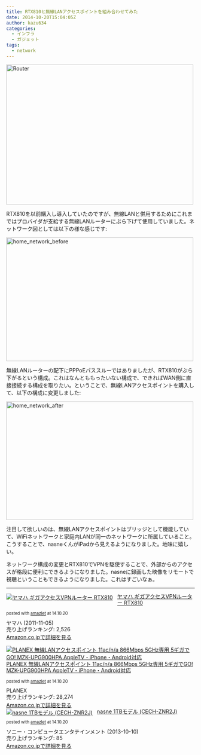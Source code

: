 ```yaml
---
title: RTX810と無線LANアクセスポイントを組み合わせてみた
date: 2014-10-20T15:04:05Z
author: kazu634
categories:
  - インフラ
  - ガジェット
tags:
  - network
---
```

<a href="https://www.flickr.com/photos/sacabezas/5829340509" onclick="__gaTracker('send', 'event', 'outbound-article', 'https://www.flickr.com/photos/sacabezas/5829340509', '');" title="Router by Santiago Cabezas, on Flickr"><img class="aligncenter" src="https://farm6.staticflickr.com/5277/5829340509_df496661e0.jpg" alt="Router" width="500" height="375" /></a>

RTX810を以前購入し導入していたのですが、無線LANと併用するためにこれまではプロバイダが支給する無線LANルーターにぶら下げて使用していました。ネットワーク図としては以下の様な感じです:

<a href="https://www.flickr.com/photos/42332031@N02/14952993624" onclick="__gaTracker('send', 'event', 'outbound-article', 'https://www.flickr.com/photos/42332031@N02/14952993624', '');" title="home_network_before by Kazuhiro MUSASHI, on Flickr"><img class="aligncenter" src="https://farm4.staticflickr.com/3947/14952993624_a1388b489e.jpg" alt="home_network_before" width="500" height="331" /></a>

無線LANルーターの配下にPPPoEパススルーではありましたが、RTX810がぶら下がるという構成。これはなんとももったいない構成で、できればWAN側に直接接続する構成を取りたい。ということで、無線LANアクセスポイントを購入して、以下の構成に変更しました:

<a href="https://www.flickr.com/photos/42332031@N02/15574587282" onclick="__gaTracker('send', 'event', 'outbound-article', 'https://www.flickr.com/photos/42332031@N02/15574587282', '');" title="home_network_after by Kazuhiro MUSASHI, on Flickr"><img class="aligncenter" src="https://farm4.staticflickr.com/3945/15574587282_73a878fd49.jpg" alt="home_network_after" width="500" height="317" /></a>

注目して欲しいのは、無線LANアクセスポイントはブリッジとして機能していて、WiFiネットワークと家庭内LANが同一のネットワークに所属していること。こうすることで、nasneくんがiPadから見えるようになりました。地味に嬉しい。

ネットワーク構成の変更とRTX810でVPNを駆使することで、外部からのアクセスが格段に便利にできるようになりました。nasneに録画した映像をリモートで視聴ということもできるようになりました。これはすごいなぁ。

* * *

<div class="amazlet-box" style="margin-bottom: 0px;">
<div class="amazlet-image" style="float: left; margin: 0px 12px 1px 0px;">
<a href="https://www.amazon.co.jp/exec/obidos/ASIN/B005TC9B7M/simsnes-22/ref=nosim/" onclick="__gaTracker('send', 'event', 'outbound-article', 'https://www.amazon.co.jp/exec/obidos/ASIN/B005TC9B7M/simsnes-22/ref=nosim/', '');" target="_blank" name="amazletlink"><img style="border: none;" src="https://images-na.ssl-images-amazon.com/images/I/31gklO2eUWL._SL160_.jpg" alt="ヤマハ ギガアクセスVPNルーター RTX810" /></a>
</div>

<div class="amazlet-info" style="line-height: 120%; margin-bottom: 10px;">
<div class="amazlet-name" style="margin-bottom: 10px; line-height: 120%;">
<p>
<a href="https://www.amazon.co.jp/exec/obidos/ASIN/B005TC9B7M/simsnes-22/ref=nosim/" onclick="__gaTracker('send', 'event', 'outbound-article', 'https://www.amazon.co.jp/exec/obidos/ASIN/B005TC9B7M/simsnes-22/ref=nosim/', 'ヤマハ ギガアクセスVPNルーター RTX810');" target="_blank" name="amazletlink">ヤマハ ギガアクセスVPNルーター RTX810</a>
</p>

<div class="amazlet-powered-date" style="font-size: 80%; margin-top: 5px; line-height: 120%;">
        posted with <a href="http://www.amazlet.com/" onclick="__gaTracker('send', 'event', 'outbound-article', 'http://www.amazlet.com/', 'amazlet');" title="amazlet"  target="_blank">amazlet</a> at 14.10.20
</div>
</div>

<div class="amazlet-detail">
      ヤマハ (2011-11-05)<br /> 売り上げランキング: 2,526
</div>

<div class="amazlet-sub-info" style="float: left;">
<div class="amazlet-link" style="margin-top: 5px;">
<a href="https://www.amazon.co.jp/exec/obidos/ASIN/B005TC9B7M/simsnes-22/ref=nosim/" onclick="__gaTracker('send', 'event', 'outbound-article', 'https://www.amazon.co.jp/exec/obidos/ASIN/B005TC9B7M/simsnes-22/ref=nosim/', 'Amazon.co.jpで詳細を見る');" target="_blank" name="amazletlink">Amazon.co.jpで詳細を見る</a>
</div>
</div>
</div>

<div class="amazlet-footer" style="clear: left;">
</div>
</div>

<div class="amazlet-box" style="margin-bottom: 0px;">
<div class="amazlet-image" style="float: left; margin: 0px 12px 1px 0px;">
<a href="https://www.amazon.co.jp/exec/obidos/ASIN/B00KWV66DW/simsnes-22/ref=nosim/" onclick="__gaTracker('send', 'event', 'outbound-article', 'https://www.amazon.co.jp/exec/obidos/ASIN/B00KWV66DW/simsnes-22/ref=nosim/', '');" target="_blank" name="amazletlink"><img style="border: none;" src="https://images-na.ssl-images-amazon.com/images/I/41FcLDv4PDL._SL160_.jpg" alt="PLANEX 無線LANアクセスポイント 11ac/n/a 866Mbps 5GHz専用 5ギガでGO! MZK-UPG900HPA AppleTV・iPhone・Android対応" /></a>
</div>

<div class="amazlet-info" style="line-height: 120%; margin-bottom: 10px;">
<div class="amazlet-name" style="margin-bottom: 10px; line-height: 120%;">
<p>
<a href="https://www.amazon.co.jp/exec/obidos/ASIN/B00KWV66DW/simsnes-22/ref=nosim/" onclick="__gaTracker('send', 'event', 'outbound-article', 'https://www.amazon.co.jp/exec/obidos/ASIN/B00KWV66DW/simsnes-22/ref=nosim/', 'PLANEX 無線LANアクセスポイント 11ac/n/a 866Mbps 5GHz専用 5ギガでGO! MZK-UPG900HPA AppleTV・iPhone・Android対応');" target="_blank" name="amazletlink">PLANEX 無線LANアクセスポイント 11ac/n/a 866Mbps 5GHz専用 5ギガでGO! MZK-UPG900HPA AppleTV・iPhone・Android対応</a>
</p>

<div class="amazlet-powered-date" style="font-size: 80%; margin-top: 5px; line-height: 120%;">
        posted with <a href="http://www.amazlet.com/" onclick="__gaTracker('send', 'event', 'outbound-article', 'http://www.amazlet.com/', 'amazlet');" title="amazlet"  target="_blank">amazlet</a> at 14.10.20
</div>
</div>

<div class="amazlet-detail">
      PLANEX<br /> 売り上げランキング: 28,274
</div>

<div class="amazlet-sub-info" style="float: left;">
<div class="amazlet-link" style="margin-top: 5px;">
<a href="https://www.amazon.co.jp/exec/obidos/ASIN/B00KWV66DW/simsnes-22/ref=nosim/" onclick="__gaTracker('send', 'event', 'outbound-article', 'https://www.amazon.co.jp/exec/obidos/ASIN/B00KWV66DW/simsnes-22/ref=nosim/', 'Amazon.co.jpで詳細を見る');" target="_blank" name="amazletlink">Amazon.co.jpで詳細を見る</a>
</div>
</div>
</div>

<div class="amazlet-footer" style="clear: left;">
</div>
</div>

<div class="amazlet-box" style="margin-bottom: 0px;">
<div class="amazlet-image" style="float: left; margin: 0px 12px 1px 0px;">
<a href="https://www.amazon.co.jp/exec/obidos/ASIN/B00F27JGT2/simsnes-22/ref=nosim/" onclick="__gaTracker('send', 'event', 'outbound-article', 'https://www.amazon.co.jp/exec/obidos/ASIN/B00F27JGT2/simsnes-22/ref=nosim/', '');" target="_blank" name="amazletlink"><img style="border: none;" src="https://images-na.ssl-images-amazon.com/images/I/41hXi6o3VQL._SL160_.jpg" alt="nasne 1TBモデル (CECH-ZNR2J)" /></a>
</div>

<div class="amazlet-info" style="line-height: 120%; margin-bottom: 10px;">
<div class="amazlet-name" style="margin-bottom: 10px; line-height: 120%;">
<a href="https://www.amazon.co.jp/exec/obidos/ASIN/B00F27JGT2/simsnes-22/ref=nosim/" onclick="__gaTracker('send', 'event', 'outbound-article', 'https://www.amazon.co.jp/exec/obidos/ASIN/B00F27JGT2/simsnes-22/ref=nosim/', 'nasne 1TBモデル (CECH-ZNR2J)');" target="_blank" name="amazletlink">nasne 1TBモデル (CECH-ZNR2J)</a></p>

<div class="amazlet-powered-date" style="font-size: 80%; margin-top: 5px; line-height: 120%;">
        posted with <a href="http://www.amazlet.com/" onclick="__gaTracker('send', 'event', 'outbound-article', 'http://www.amazlet.com/', 'amazlet');" title="amazlet"  target="_blank">amazlet</a> at 14.10.20
</div>
</div>

<div class="amazlet-detail">
      ソニー・コンピュータエンタテインメント (2013-10-10)<br /> 売り上げランキング: 85
</div>

<div class="amazlet-sub-info" style="float: left;">
<div class="amazlet-link" style="margin-top: 5px;">
<a href="https://www.amazon.co.jp/exec/obidos/ASIN/B00F27JGT2/simsnes-22/ref=nosim/" onclick="__gaTracker('send', 'event', 'outbound-article', 'https://www.amazon.co.jp/exec/obidos/ASIN/B00F27JGT2/simsnes-22/ref=nosim/', 'Amazon.co.jpで詳細を見る');" target="_blank" name="amazletlink">Amazon.co.jpで詳細を見る</a>
</div>
</div>
</div>

<div class="amazlet-footer" style="clear: left;">
</div>
</div>
